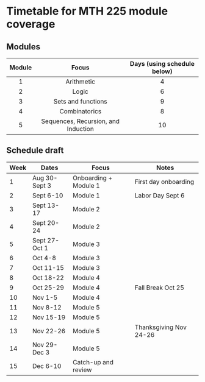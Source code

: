 # Timetable for MTH 225 module coverage 



## Modules 

| Module | Focus | Days (using schedule below) |
| :---: | :---: | :---: | 
| 1 | Arithmetic | 4 | 
| 2 | Logic | 6 | 
| 3 | Sets and functions | 9 |  
| 4 | Combinatorics | 8 | 
| 5 | Sequences, Recursion, and Induction | 10 | 


## Schedule draft


| Week | Dates | Focus | Notes | 
| --- | ------ | ----- | ----- | 
| 1  | Aug 30-Sept 3 | Onboarding + Module 1 | First day onboarding |  
| 2  | Sept 6-10 | Module 1 | Labor Day Sept 6 | 
| 3  | Sept 13-17 | Module 2 | | 
| 4  | Sept 20-24 | Module 2 | | 
| 5  | Sept 27-Oct 1 | Module 3 | |  
| 6  | Oct 4-8 | Module 3 | | 
| 7  | Oct 11-15 | Module 3 | | 
| 8  | Oct 18-22 | Module 4 | | 
| 9  | Oct 25-29 | Module 4 | Fall Break Oct 25 | 
| 10  | Nov 1-5 | Module 4 | | 
| 11 | Nov 8-12 | Module 5 | | 
| 12 | Nov 15-19 | Module 5 | | 
| 13  | Nov 22-26 | Module 5 | Thanksgiving Nov 24-26 | 
| 14 | Nov 29-Dec 3 | Module 5 | | 
| 15 | Dec 6-10 | Catch-up and review  | | 